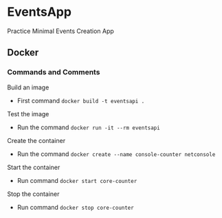 # EventsApp

Practice Minimal Events Creation App

## Docker

### Commands and Comments

Build an image

-   First command `docker build -t eventsapi .`

Test the image

-   Run the command `docker run -it --rm eventsapi`

Create the container

-   Run the command `docker create --name console-counter netconsole`

Start the container

-   Run command `docker start core-counter`

Stop the container

-   Run command `docker stop core-counter`
